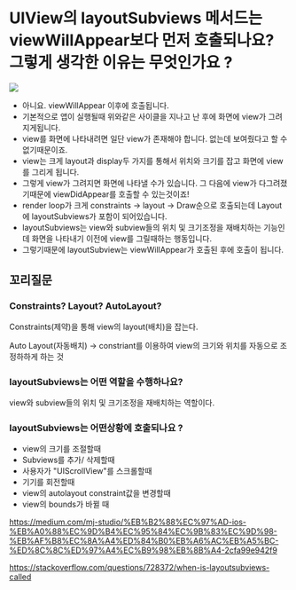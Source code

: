 # UIView의 layoutSubviews 메서드는 viewWillAppear보다 먼저 호출되나요? 그렇게 생각한 이유는 무엇인가요 ?

![](https://i.imgur.com/SX9dQp5.png)

- 아니요. viewWillAppear 이후에 호출됩니다. 
- 기본적으로 앱이 실행될때 위와같은 사이클을 지나고 난 후에 화면에 view가 그려지게됩니다.
- view를 화면에 나타내려면 일단 view가 존재해야 합니다. 없는데 보여줬다고 할 수 없기때문이죠.
- view는 크게 layout과 display두 가지를 통해서 위치와 크기를 잡고 화면에 view를 그리게 됩니다.
- 그렇게 view가 그려지면 화면에 나타낼 수가 있습니다. 그 다음에 view가 다그려졌기때문에 viewDidAppear를 호출할 수 있는것이죠!
- render loop가 크게 constraints -> layout -> Draw순으로 호출되는데 Layout에 layoutSubviews가 포함이 되어있습니다.
- layoutSubviews는 view와 subview들의 위치 및 크기조정을 재배치하는 기능인데 화면을 나타내기 이전에 view를 그릴때하는 행동입니다.
- 그렇기때문에 layoutSubview는 viewWillAppear가 호출된 후에 호출이 됩니다.

## 꼬리질문
### Constraints? Layout? AutoLayout?

Constraints(제약)을 통해 view의 layout(배치)을 잡는다.

Auto Layout(자동배치) -> constriant를 이용하여 view의 크기와 위치를 자동으로 조정하하게 하는 것

### layoutSubviews는 어떤 역할을 수행하나요?
view와 subview들의 위치 및 크기조정을 재배치하는 역할이다.

### layoutSubviews는 어떤상황에 호출되나요 ?

- view의 크기를 조절할때
- Subviews를 추가/ 삭제할때
- 사용자가 "UIScrollView"를 스크롤할때
- 기기를 회전할때
- view의 autolayout constraint값을 변경할때
- view의 bounds가 바뀔 때

https://medium.com/mj-studio/%EB%B2%88%EC%97%AD-ios-%EB%A0%88%EC%9D%B4%EC%95%84%EC%9B%83%EC%9D%98-%EB%AF%B8%EC%8A%A4%ED%84%B0%EB%A6%AC%EB%A5%BC-%ED%8C%8C%ED%97%A4%EC%B9%98%EB%8B%A4-2cfa99e942f9

https://stackoverflow.com/questions/728372/when-is-layoutsubviews-called
